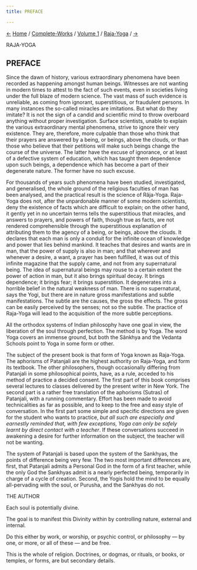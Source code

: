 ```yaml
---
title: PREFACE

---
```

<div>

[←](../karma-yoga/the_ideal.htm) [Home](../../../index.htm) /
[Complete-Works](../../complete_works.htm) / [Volume
1](../complete_works_v1_contents.htm)
/ [Raja-Yoga](raja-yoga_contents.htm) / [→](introductory.htm)

  

RAJA-YOGA

## PREFACE

Since the dawn of history, various extraordinary phenomena have been
recorded as happening amongst human beings. Witnesses are not wanting in
modern times to attest to the fact of such events, even in societies
living under the full blaze of modern science. The vast mass of such
evidence is unreliable, as coming from ignorant, superstitious, or
fraudulent persons. In many instances the so-called miracles are
imitations. But what do they imitate? It is not the sign of a candid and
scientific mind to throw overboard anything without proper
investigation. Surface scientists, unable to explain the various
extraordinary mental phenomena, strive to ignore their very existence.
They are, therefore, more culpable than those who think that their
prayers are answered by a being, or beings, above the clouds, or than
those who believe that their petitions will make such beings change the
course of the universe. The latter have the excuse of ignorance, or at
least of a defective system of education, which has taught them
dependence upon such beings, a dependence which has become a part of
their degenerate nature. The former have no such excuse.

For thousands of years such phenomena have been studied, investigated,
and generalised, the whole ground of the religious faculties of man has
been analysed, and the practical result is the science of Râja-Yoga.
Raja-Yoga does not, after the unpardonable manner of some modern
scientists, deny the existence of facts which are difficult to explain;
on the other hand, it gently yet in no uncertain terms tells the
superstitious that miracles, and answers to prayers, and powers of
faith, though true as facts, are not rendered comprehensible through the
superstitious explanation of attributing them to the agency of a being,
or beings, above the clouds. It declares that each man is only a conduit
for the infinite ocean of knowledge and power that lies behind mankind.
It teaches that desires and wants are in man, that the power of supply
is also in man; and that wherever and whenever a desire, a want, a
prayer has been fulfilled, it was out of this infinite magazine that the
supply came, and not from any supernatural being. The idea of
supernatural beings may rouse to a certain extent the power of action in
man, but it also brings spiritual decay. It brings dependence; it brings
fear; it brings superstition. It degenerates into a horrible belief in
the natural weakness of man. There is no supernatural, says the Yogi,
but there are in nature gross manifestations and subtle manifestations.
The subtle are the causes, the gross the effects. The gross can be
easily perceived by the senses; not so the subtle. The practice of
Raja-Yoga will lead to the acquisition of the more subtle perceptions.

All the orthodox systems of Indian philosophy have one goal in view, the
liberation of the soul through perfection. The method is by Yoga. The
word Yoga covers an immense ground, but both the Sânkhya and the Vedanta
Schools point to Yoga in some form or other.

The subject of the present book is that form of Yoga known as Raja-Yoga.
The aphorisms of Patanjali are the highest authority on Raja-Yoga, and
form its textbook. The other philosophers, though occasionally differing
from Patanjali in some philosophical points, have, as a rule, acceded to
his method of practice a decided consent. The first part of this book
comprises several lectures to classes delivered by the present writer in
New York. The second part is a rather free translation of the aphorisms
(Sutras) of Patanjali, with a running commentary. Effort has been made
to avoid technicalities as far as possible, and to keep to the free and
easy style of conversation. In the first part some simple and specific
directions are given for the student who wants to practice, *but all
such are especially and earnestly reminded that, with few exceptions,
Yoga can only be safely learnt by direct contact with a teacher*. If
these conversations succeed in awakening a desire for further
information on the subject, the teacher will not be wanting.

The system of Patanjali is based upon the system of the Sankhyas, the
points of difference being very few. The two most important differences
are, first, that Patanjali admits a Personal God in the form of a first
teacher, while the only God the Sankhyas admit is a nearly perfected
being, temporarily in charge of a cycle of creation. Second, the Yogis
hold the mind to be equally all-pervading with the soul, or Purusha, and
the Sankhyas do not.

THE AUTHOR

Each soul is potentially divine.

The goal is to manifest this Divinity within by controlling nature,
external and internal.

Do this either by work, or worship, or psychic control, or philosophy —
by one, or more, or all of these — and be free.

This is the whole of religion. Doctrines, or dogmas, or rituals, or
books, or temples, or forms, are but secondary details.

</div>
